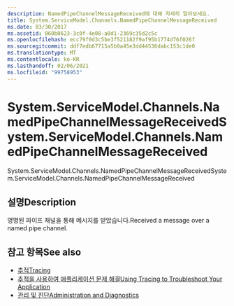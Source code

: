 ```yaml
---
description: NamedPipeChannelMessageReceived에 대해 자세히 알아보세요.
title: System.ServiceModel.Channels.NamedPipeChannelMessageReceived
ms.date: 03/30/2017
ms.assetid: 060b0623-3c0f-4e08-a0d1-2369c35d2c5c
ms.openlocfilehash: ecc79f0d3c5be3f521182f9af95b1774d76f026f
ms.sourcegitcommit: ddf7edb67715a5b9a45e3dd44536dabc153c1de0
ms.translationtype: MT
ms.contentlocale: ko-KR
ms.lasthandoff: 02/06/2021
ms.locfileid: "99758953"
---
```

# <a name="systemservicemodelchannelsnamedpipechannelmessagereceived"></a><span data-ttu-id="078bf-103">System.ServiceModel.Channels.NamedPipeChannelMessageReceived</span><span class="sxs-lookup"><span data-stu-id="078bf-103">System.ServiceModel.Channels.NamedPipeChannelMessageReceived</span></span>

<span data-ttu-id="078bf-104">System.ServiceModel.Channels.NamedPipeChannelMessageReceived</span><span class="sxs-lookup"><span data-stu-id="078bf-104">System.ServiceModel.Channels.NamedPipeChannelMessageReceived</span></span>  
  
## <a name="description"></a><span data-ttu-id="078bf-105">설명</span><span class="sxs-lookup"><span data-stu-id="078bf-105">Description</span></span>  

 <span data-ttu-id="078bf-106">명명된 파이프 채널을 통해 메시지를 받았습니다.</span><span class="sxs-lookup"><span data-stu-id="078bf-106">Received a message over a named pipe channel.</span></span>  
  
## <a name="see-also"></a><span data-ttu-id="078bf-107">참고 항목</span><span class="sxs-lookup"><span data-stu-id="078bf-107">See also</span></span>

- [<span data-ttu-id="078bf-108">추적</span><span class="sxs-lookup"><span data-stu-id="078bf-108">Tracing</span></span>](index.md)
- [<span data-ttu-id="078bf-109">추적을 사용하여 애플리케이션 문제 해결</span><span class="sxs-lookup"><span data-stu-id="078bf-109">Using Tracing to Troubleshoot Your Application</span></span>](using-tracing-to-troubleshoot-your-application.md)
- [<span data-ttu-id="078bf-110">관리 및 진단</span><span class="sxs-lookup"><span data-stu-id="078bf-110">Administration and Diagnostics</span></span>](../index.md)
